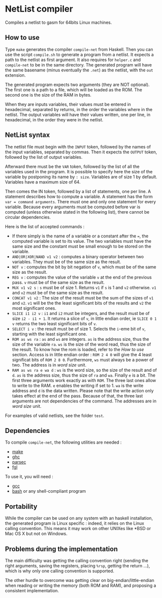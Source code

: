 # NetList compiler

Compiles a netlist to gasm for 64bits Linux machines.

## How to use
Type `make` generates the compiler `compile-net` from Haskell. Then
you can use the script `compile.sh` to generate a program from a netlist.
It expects a path to the netlist as first argument. It also requires for
`helper.c` and `compile-net` to be in the same directory. The generated
program will have the same basename (minus eventually the `.net`) as the
netlist, with the `out` extension.

The generated program expects two arguments (they are NOT optional). The first
one is a path to a file, which will be loaded as the ROM. The second one is the
size of the RAM in bytes.

When they are inputs variables, their values must be entered in hexadecimal,
separated by returns, in the order the variables where in the netlist. The
output variables will have their values written, one per line, in hexadecimal,
in the order they were in the netlist.

## NetList syntax
The netlist file must begin with the `INPUT` token, followed by the names
of the input variables, separated by commas. Then it expects the `OUTPUT`
token, followed by the list of output variables.

Afterward there must be the `VAR` token, followed by the list of all the
variables used in the program. It is possible to specify here the size of the
variable by postponing its name by `: size`. Variables are of size 1 by
default. Variables have a maximum size of 64.

Then comes the IN token, followed by a list of statements, one per line. A
statement describes how to compute a variable. A statement has the form
`var = command arguments`. There must one and only one statement for every
variable. Because every arguments must be computed before var is computed 
(unless otherwise stated in the following list), there cannot be circular
dependencies.

Here is the list of accepted commands :
 - If there simply is the name of a variable or a constant after the `=`,
   the computed variable is set to its value. The two variables must have the
   same size and the constant must be small enough to be stored on the
   variable.
 - `AND|OR|XOR|NAND v1 v2` : computes a binary operator between two
   variables. They must be of the same size as the result.
 - `NOT v` : computes the bit by bit negation of `v`, which must be of
   the same size as the result.
 - `REG v` : computes the value of the variable `v` at the end of the
   previous pass. `v` must be of the same size as the result.
 - `MUX v1 v2 s` : `s` must be of size 1. Returns `v1` if `s`
   is 1 and `v2` otherwise. `v1` and `v2` must be of the same size
   as the result.
 - `CONCAT v1 v2` : The size of the result must be the sum of the sizes of
   `v1` and `v2`. `v1` will be the the least significant bits of
   the results and `v2` the most significant ones.
 - `SLICE i1 i2 v` : `i1` and `i2` must be integers, and the
   result must be of size `i2 - i1 + 1`. It returns a slice of `v`,
   in little endian order, ie `SLICE 0 1 v` returns the two least
   significant bits of `v`.
 - `SELECT i v` : the result must be of size 1. Selects the `i`-eme bit of
   `v`, starting with the least significant one.
 - `ROM as ws ra` : `as` and `ws` are integers. `as` is the address size, thus
   the size of the variable `ra`. `ws` is the size of the word read, thus the
   size of the result. To know how the rom is loaded, refer to the *How to use*
   section. Access is in little endian order : `ROM 2 4 0` will give the 4
   least significat bits of `ROM 2 8 0`. Furthermore, `ws` must always be a
   power of two. The address is in *word size* unit.
 - `RAM as ws ra e wa d` : `ws` is the word size, so the size of the result and
   of `d`. `as` is the address size, thus the size of `ra` and `wa`. Finally
   `e` is a bit. The first three arguments work exactly as with `ROM`. The
   three last ones allow to write to the RAM. `e` enables the writing if set
   to 1. `wa` is the write address and `d` is the data written. Please note
   that the write action only takes effect at the end of the pass. Because of
   that, the three last arguments are not dependencies of the command. The
   addresses are in *word size* unit.

For examples of valid netlists, see the folder `test`.

## Dependencies
To compile `compile-net`, the following utilities are needed :
 - [make](https://www.gnu.org/software/make/)
 - [ghc](https://www.haskell.org/ghc/)
 - [parsec](https://hackage.haskell.org/package/parsec)
 - [fgl](https://hackage.haskell.org/package/fgl)

To use it, you will need :
 - [gcc](https://gcc.gnu.org/)
 - [bash](https://www.gnu.org/software/bash/) or any shell-compliant program

## Portability
While the compiler can be used on any system with an haskell installation, the
generated program is Linux specific : indeed, it relies on the Linux calling
convention. This means it may work on other UNIXes like \*BSD or Mac OS X but
not on Windows.

## Problems during the implementation
The main difficulty was getting the calling convention right (sending the right
arguments, saving the registers, placing `%rsp`, getting the return ...), which
is why only one calling convention is supported.

The other hurdle to overcome was getting clear on big-endian/little-endian when
reading or writing the memory (both ROM and RAM), and proposing a consistent
implementation.


